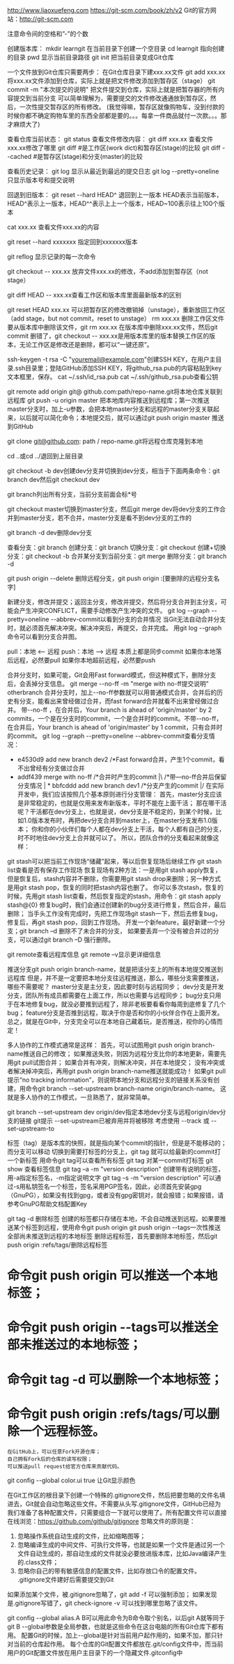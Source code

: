 http://www.liaoxuefeng.com
https://git-scm.com/book/zh/v2
Git的官方网站：http://git-scm.com

注意命令间的空格和”-”的个数 

创建版本库：
mkdir learngit 在当前目录下创建一个空目录
cd learngit 指向创建的目录
pwd 显示当前目录路径
git init 把当前目录变成Git仓库

一个文件放到Git仓库只需要两步：
在Git仓库目录下建xxx.xx文件
git add xxx.xx 将xxx.xx文件添加到仓库，实际上就是把文件修改添加到暂存区（stage）
git commit -m "本次提交的说明" 把文件提交到仓库，实际上就是把暂存器的所有内容提交到当前分支
可以简单理解为，需要提交的文件修改通通放到暂存区，然后，一次性提交暂存区的所有修改。
(我觉得嘛，暂存区就像购物车，没到付款的时候你都不确定购物车里的东西全部都是要的。。。每拿一件商品就付一次款。。。那才麻烦大了)

查看仓库当前状态：
git status
查看文件修改内容：
git diff xxx.xx 查看文件xxx.xx修改了哪里
git diff    #是工作区(work dict)和暂存区(stage)的比较
git diff --cached    #是暂存区(stage)和分支(master)的比较

查看历史记录：
git log 显示从最近到最远的提交日志
git log --pretty=oneline 只显示版本号和提交说明

回退到旧版本：
git reset --hard HEAD^ 退回到上一版本
HEAD表示当前版本，HEAD^表示上一版本，HEAD^^表示上上一个版本，HEAD~100表示往上100个版本

cat xxx.xx 查看文件xxx.xx的内容

git reset --hard xxxxxxx 指定回到xxxxxxx版本

git reflog 显示记录的每一次命令

git checkout -- xxx.xx 放弃文件xxx.xx的修改，不add添加到暂存区（not stage）

git diff HEAD -- xxx.xx查看工作区和版本库里面最新版本的区别

git reset HEAD xxx.xx 可以把暂存区的修改撤销掉（unstage），重新放回工作区（add stage，but not commit，reset to unstage）
rm xxx.xx 删除工作区文件
要从版本库中删除该文件，git rm xxx.xx 在版本库中删除xxx.xx文件，然后git commit
删错了，git checkout -- xxx.xx是用版本库里的版本替换工作区的版本，无论工作区是修改还是删除，都可以“一键还原”。

ssh-keygen -t rsa -C "youremail@example.com"创建SSH KEY，在用户主目录.ssh目录里；登陆GitHub添加SSH KEY，将github_rsa.pub的内容粘贴到key文本框里，保存。
cat ~/.ssh/id_rsa.pub   cat ~/.ssh/github_rsa.pub查看公钥

git remote add origin git@ github.com:path/repo-name.git将本地仓库关联到远程库
git push -u origin master 把本地库内容推送到远程库；第一次推送master分支时，加上-u参数，会把本地master分支和远程的master分支关联起来，以后就可以简化命令；本地提交后，就可以通过git push origin master 推送到GitHub

git clone git@github.com: path / repo-name.git将远程仓库克隆到本地

cd ..或cd ../退回到上层目录

git checkout -b dev创建dev分支并切换到dev分支，相当于下面两条命令：git branch dev然后git checkout dev

git branch列出所有分支，当前分支前面会标*号

git checkout master切换到master分支，然后git merge dev将dev分支的工作合并到master分支，若不合并，master分支是看不到dev分支的工作的

git branch -d dev删除dev分支

查看分支：git branch
创建分支：git branch <name>
切换分支：git checkout <name>
创建+切换分支：git checkout -b <name>
合并某分支到当前分支：git merge <name>
删除分支：git branch -d <name>

git push origin --delete <branchName>删除远程分支，git push origin :[要删除的远程分支名字]

新建分支，修改并提交；返回主分支，修改并提交，然后将分支合并到主分支，可能会产生冲突CONFLICT，需要手动修改产生冲突的文件。
git log --graph --pretty=oneline --abbrev-commit以看到分支的合并情况
当Git无法自动合并分支时，就必须首先解决冲突。解决冲突后，再提交，合并完成。
用git log --graph命令可以看到分支合并图。

pull：本地 <-- 远程
push：本地 --> 远程
本质上都是同步commit
如果你本地落后远程，必然要pull
如果你本地超前远程，必然要push

合并分支时，如果可能，Git会用Fast forward模式，但这种模式下，删除分支后，会丢掉分支信息。
git merge --no-ff -m "merge with no-ff提交说明" otherbranch 合并分支时，加上--no-ff参数就可以用普通模式合并，合并后的历史有分支，能看出来曾经做过合并，而fast forward合并就看不出来曾经做过合并。
带--no-ff ，在合并后，Your branch is ahead of 'origin/master' by 2 commits，一个是在分支时的commit，一个是合并时的commit。不带--no-ff，在合并后，Your branch is ahead of 'origin/master' by 1 commit，只有合并时的commit。
git log --graph --pretty=oneline --abbrev-commit查看分支情况：
* e4530d9 add new branch dev2   /*Fast forward合并，产生1个commit，看不出曾经有分支做过合并
*   addf439 merge with no-ff                    /*合并时产生的commit
|\											 /*带—no-ff合并后保留分支情况
| * bbfcddd add new branch dev1                  /*分支产生的commit
|/
在实际开发中，我们应该按照几个基本原则进行分支管理：
首先，master分支应该是非常稳定的，也就是仅用来发布新版本，平时不能在上面干活；
那在哪干活呢？干活都在dev分支上，也就是说，dev分支是不稳定的，到某个时候，比如1.0版本发布时，再把dev分支合并到master上，在master分支发布1.0版本；
你和你的小伙伴们每个人都在dev分支上干活，每个人都有自己的分支，时不时地往dev分支上合并就可以了。
所以，团队合作的分支看起来就像这样：
 

git stash可以把当前工作现场“储藏”起来，等以后恢复现场后继续工作
git stash list查看是否有保存工作现场
恢复现场有2种方法：一是用git stash apply恢复，但是恢复后，stash内容并不删除，你需要用git stash drop来删除；另一种方式是用git stash pop，恢复的同时把stash内容也删了。
你可以多次stash，恢复的时候，先用git stash list查看，然后恢复指定的stash，用命令：git stash apply stash@{0}
修复bug时，我们会通过创建新的bug分支进行修复，然后合并，最后删除；
当手头工作没有完成时，先把工作现场git stash一下，然后去修复bug，修复后，再git stash pop，回到工作现场。
开发一个新feature，最好新建一个分支；git branch –d <name>删除不了未合并的分支，
如果要丢弃一个没有被合并过的分支，可以通过git branch –D <name>强行删除。

git remote查看远程库信息
git remote –v显示更详细信息

推送分支git push origin branch-name，就是把该分支上的所有本地提交推送到远程库
但是，并不是一定要把本地分支往远程推送，那么，哪些分支需要推送，哪些不需要呢？
master分支是主分支，因此要时刻与远程同步；
dev分支是开发分支，团队所有成员都需要在上面工作，所以也需要与远程同步；
bug分支只用于在本地修复bug，就没必要推到远程了，除非老板要看看你每周到底修复了几个bug；
feature分支是否推到远程，取决于你是否和你的小伙伴合作在上面开发。
总之，就是在Git中，分支完全可以在本地自己藏着玩，是否推送，视你的心情而定！

多人协作的工作模式通常是这样：
首先，可以试图用git push origin branch-name推送自己的修改；
如果推送失败，则因为远程分支比你的本地更新，需要先用git pull试图合并；
如果合并有冲突，则解决冲突，并在本地提交；
没有冲突或者解决掉冲突后，再用git push origin branch-name推送就能成功！
如果git pull提示“no tracking information”，则说明本地分支和远程分支的链接关系没有创建，用命令git branch --set-upstream branch-name origin/branch-name。
这就是多人协作的工作模式，一旦熟悉了，就非常简单。

git branch --set-upstream dev origin/dev指定本地dev分支与远程origin/dev分支的链接
git提示 --set-upstream已被弃用并将被移除
考虑使用 --track 或 --set-upstream-to

标签（tag）是版本库的快照，就是指向某个commit的指针，但是是不能移动的；而分支可以移动
切换到需要打标签的分支上，git tag <name>就可以给最新的commit打一个新标签
用命令git tag可以查看所有标签
git tag <tag-name> <commit id>对某一commit打标签
git show <tagname>查看标签信息
git tag –a <tagname> -m "version description" <commit id>创建带有说明的标签，用-a指定标签名，-m指定说明文字
git tag –s <tagname> -m "version description" <commit id>可以通过-s用私钥签名一个标签，签名采用PGP签名，因此，必须首先安装gpg（GnuPG），如果没有找到gpg，或者没有gpg密钥对，就会报错；如果报错，请参考GnuPG帮助文档配置Key

git tag -d <tagname>删除标签
创建的标签都只存储在本地，不会自动推送到远程。如果要推送某个标签到远程，使用命令git push origin <tagname>
git push origin --tags一次性推送全部尚未推送到远程的本地标签
删除远程标签，首先要删除本地标签，然后git push origin :refs/tags/<tagname>删除远程标签
#	命令git push origin <tagname>可以推送一个本地标签；
#	命令git push origin --tags可以推送全部未推送过的本地标签；
#	命令git tag -d <tagname>可以删除一个本地标签；
#	命令git push origin :refs/tags/<tagname>可以删除一个远程标签。

	在GitHub上，可以任意Fork开源仓库；
	自己拥有Fork后的仓库的读写权限；
	可以推送pull request给官方仓库来贡献代码。

git config --global color.ui true 让Git显示颜色

在Git工作区的根目录下创建一个特殊的.gitignore文件，然后把要忽略的文件名填进去，Git就会自动忽略这些文件。不需要从头写.gitignore文件，GitHub已经为我们准备了各种配置文件，只需要组合一下就可以使用了。所有配置文件可以直接在线浏览：https://github.com/github/gitignore
忽略文件的原则是：
1.	忽略操作系统自动生成的文件，比如缩略图等；
2.	忽略编译生成的中间文件、可执行文件等，也就是如果一个文件是通过另一个文件自动生成的，那自动生成的文件就没必要放进版本库，比如Java编译产生的.class文件；
3.	忽略你自己的带有敏感信息的配置文件，比如存放口令的配置文件。
.gitignore文件建好后需要提交到Git

如果添加某个文件，被.gitignore忽略了，git add -f <filename>可以强制添加；
如果发现是.gitignore写错了，git check-ignore -v <filename>可以找到哪里忽略了该文件。

git config --global alias.A B可以用此命令为B命令取个别名，以后git A就等同于git B
--global参数是全局参数，也就是这些命令在这台电脑的所有Git仓库下都有用。
配置Git的时候，加上--global是针对当前用户起作用的，如果不加，那只针对当前的仓库起作用。
每个仓库的Git配置文件都放在.git/config文件中，而当前用户的Git配置文件放在用户主目录下的一个隐藏文件.gitconfig中
